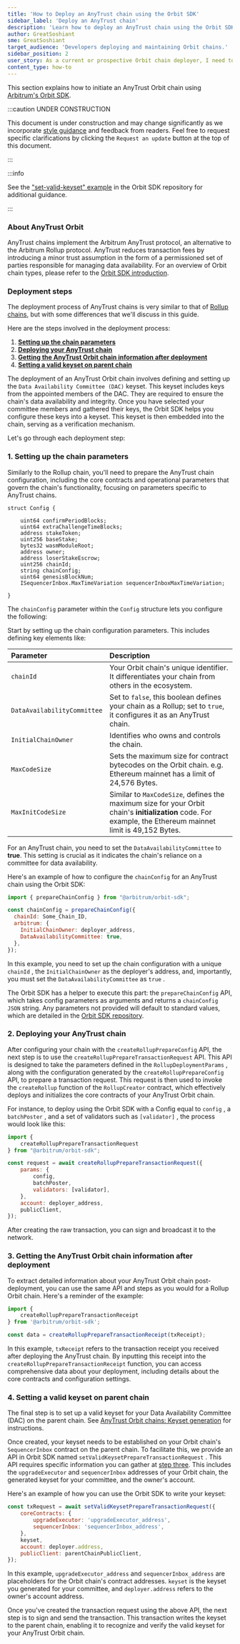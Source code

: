 ```yaml
---
title: 'How to Deploy an AnyTrust chain using the Orbit SDK'
sidebar_label: 'Deploy an AnyTrust chain'
description: 'Learn how to deploy an AnyTrust chain using the Orbit SDK '
author: GreatSoshiant
sme: GreatSoshiant
target_audience: 'Developers deploying and maintaining Orbit chains.'
sidebar_position: 2
user_story: As a current or prospective Orbit chain deployer, I need to configure and deploy an AnyTrust Orbit chain.
content_type: how-to
---
```


This section explains how to initiate an <a data-quicklook-from="arbitrum-anytrust-chain">AnyTrust Orbit chain</a> using [Arbitrum's Orbit SDK](https://github.com/OffchainLabs/arbitrum-orbit-sdk).

:::caution UNDER CONSTRUCTION

This document is under construction and may change significantly as we incorporate [style guidance](/for-devs/contribute#document-type-conventions) and feedback from readers. Feel free to request specific clarifications by clicking the `Request an update` button at the top of this document.

:::

:::info

See the ["set-valid-keyset" example](https://github.com/OffchainLabs/arbitrum-orbit-sdk/blob/main/examples/set-valid-keyset/index.ts) in the Orbit SDK repository for additional guidance.

:::

### About AnyTrust Orbit

AnyTrust chains implement the Arbitrum AnyTrust protocol, an alternative to the Arbitrum Rollup protocol. AnyTrust reduces transaction fees by introducing a minor trust assumption in the form of a permissioned set of parties responsible for managing data availability. For an overview of Orbit chain types, please refer to the [Orbit SDK introduction](../orbit-sdk-introduction.md).

### Deployment steps 

The deployment process of AnyTrust chains is very similar to that of [Rollup chains](orbit-sdk-deploying-rollup-chain.md#rollup-config-param), but with some differences that we'll discuss in this guide.

Here are the steps involved in the deployment process:

1. **[Setting up the chain parameters](#1-setting-up-the-chain-parameters)**
2. **[Deploying your AnyTrust chain](#2-deploying-your-anytrust-chain)**
3. **[Getting the AnyTrust Orbit chain information after deployment](#3-getting-the-anytrust-orbit-chain-information-after-deployment)**
4. **[Setting a valid keyset on parent chain](#4-setting-a-valid-keyset-on-parent-chain)**

The deployment of an AnyTrust Orbit chain involves defining and setting up the <a data-quicklook-from="data-availability-committee-dac"> `Data Availability Committee (DAC)` </a> keyset. This keyset includes keys from the appointed members of the DAC. They are required to ensure the chain's data availability and integrity. Once you have selected your committee members and gathered their keys, the Orbit SDK helps you configure these keys into a keyset. 
This keyset is then embedded into the chain, serving as a verification mechanism.

Let's go through each deployment step:

### 1. Setting up the chain parameters 

Similarly to the Rollup chain, you'll need to prepare the AnyTrust chain configuration, including the core contracts and operational parameters that govern the chain's functionality, focusing on parameters specific to AnyTrust chains.

```solidity {10}
struct Config {

    uint64 confirmPeriodBlocks;
    uint64 extraChallengeTimeBlocks;
    address stakeToken;
    uint256 baseStake;
    bytes32 wasmModuleRoot;
    address owner;
    address loserStakeEscrow;
    uint256 chainId;
    string chainConfig;
    uint64 genesisBlockNum;
    ISequencerInbox.MaxTimeVariation sequencerInboxMaxTimeVariation;

}

```

The `chainConfig` parameter within the `Config` structure lets you configure the following:

Start by setting up the chain configuration parameters. This includes defining key elements like:

| Parameter                   | Description                                                                                                                                                 |
| :-------------------------- | :---------------------------------------------------------------------------------------------------------------------------------------------------------- |
| `chainId`                   | Your Orbit chain's unique identifier. It differentiates your chain from others in the ecosystem.                                                            |
| `DataAvailabilityCommittee` | Set to `false`, this boolean defines your chain as a Rollup; set to `true`, it configures it as an AnyTrust chain.                                          |
| `InitialChainOwner`         | Identifies who owns and controls the chain.                                                                                                                 |
| `MaxCodeSize`               | Sets the maximum size for contract bytecodes on the Orbit chain. e.g. Ethereum mainnet has a limit of 24,576 Bytes.                                         |
| `MaxInitCodeSize`           | Similar to `MaxCodeSize`, defines the maximum size for your Orbit chain's **initialization** code. For example, the Ethereum mainnet limit is 49,152 Bytes. |

For an AnyTrust chain, you need to set the `DataAvailabilityCommittee` to **true**. This setting is crucial as it indicates the chain's reliance on a committee for data availability.

Here's an example of how to configure the `chainConfig` for an AnyTrust chain using the Orbit SDK:

```js
import { prepareChainConfig } from "@arbitrum/orbit-sdk";

const chainConfig = prepareChainConfig({
  chainId: Some_Chain_ID,
  arbitrum: {
    InitialChainOwner: deployer_address,
    DataAvailabilityCommittee: true,
  },
});
```

In this example, you need to set up the chain configuration with a unique `chainId` , the `InitialChainOwner` as the deployer's address, and, importantly, you must set the `DataAvailabilityCommittee` as `true` .

The Orbit SDK has a helper to execute this part: the `prepareChainConfig` API, which takes config parameters as arguments and returns a `chainConfig`  `JSON` string. Any parameters not provided will default to standard values, which are detailed in the [Orbit SDK repository](https://github.com/OffchainLabs/arbitrum-orbit-sdk/blob/1f251f76a55bc1081f50938b0aa9f7965660ebf7/src/prepareChainConfig.ts#L3-L31).

### 2. Deploying your AnyTrust chain

After configuring your chain with the `createRollupPrepareConfig` API, the next step is to use the `createRollupPrepareTransactionRequest` API. This API is designed to take the parameters defined in the `RollupDeploymentParams` , along with the configuration generated by the `createRollupPrepareConfig` API, to prepare a transaction request. This request is then used to invoke the `createRollup` function of the `RollupCreator` contract, which effectively deploys and initializes the core contracts of your AnyTrust Orbit chain.

For instance, to deploy using the Orbit SDK with a Config equal to `config` , a `batchPoster` , and a set of validators such as `[validator]` , the process would look like this:

```js
import {
    createRollupPrepareTransactionRequest
} from "@arbitrum/orbit-sdk";

const request = await createRollupPrepareTransactionRequest({
    params: {
        config,
        batchPoster,
        validators: [validator],
    },
    account: deployer_address,
    publicClient,
});
```

After creating the raw transaction, you can sign and broadcast it to the network.

### 3. Getting the AnyTrust Orbit chain information after deployment

To extract detailed information about your AnyTrust Orbit chain post-deployment, you can use the same API and steps as you would for a Rollup Orbit chain. Here's a reminder of the example:

```js
import {
    createRollupPrepareTransactionReceipt
} from '@arbitrum/orbit-sdk';

const data = createRollupPrepareTransactionReceipt(txReceipt);
```

In this example, `txReceipt` refers to the transaction receipt you received after deploying the AnyTrust chain. By inputting this receipt into the `createRollupPrepareTransactionReceipt` function, you can access comprehensive data about your deployment, including details about the core contracts and configuration settings.

### 4. Setting a valid keyset on parent chain

The final step is to set up a valid keyset for your Data Availability Committee (DAC) on the parent chain. See [AnyTrust Orbit chains: Keyset generation](/launch-orbit-chain/concepts/anytrust-orbit-chain-keyset-generation.md) for instructions. 

Once created, your keyset needs to be established on your Orbit chain's `SequencerInbox` contract on the parent chain.
To facilitate this, we provide an API in Orbit SDK named `setValidKeysetPrepareTransactionRequest` . This API requires specific information you can gather at [step three](#3-getting-the-anytrust-orbit-chain-information-after-deployment). This includes the `upgradeExecutor` and `sequencerInbox` addresses of your Orbit chain, the generated keyset for your committee, and the owner's account.

Here's an example of how you can use the Orbit SDK to write your keyset:

```js
const txRequest = await setValidKeysetPrepareTransactionRequest({
    coreContracts: {
        upgradeExecutor: 'upgradeExecutor_address',
        sequencerInbox: 'sequencerInbox_address',
    },
    keyset,
    account: deployer.address,
    publicClient: parentChainPublicClient,
});
```

In this example, `upgradeExecutor_address` and `sequencerInbox_address` are placeholders for the Orbit chain's contract addresses. `keyset` is the keyset you generated for your committee, and `deployer.address` refers to the owner's account address.

Once you've created the transaction request using the above API, the next step is to sign and send the transaction. This transaction writes the keyset to the parent chain, enabling it to recognize and verify the valid keyset for your AnyTrust Orbit chain. 
